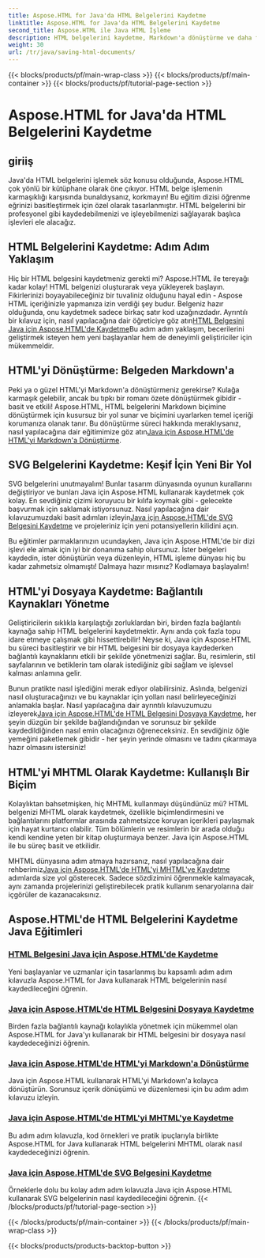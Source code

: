 ```yaml
---
title: Aspose.HTML for Java'da HTML Belgelerini Kaydetme
linktitle: Aspose.HTML for Java'da HTML Belgelerini Kaydetme
second_title: Aspose.HTML ile Java HTML İşleme
description: HTML belgelerini kaydetme, Markdown'a dönüştürme ve daha fazlası konusunda size rehberlik eden kapsamlı Aspose.HTML for Java eğitimlerini keşfedin.
weight: 30
url: /tr/java/saving-html-documents/
---
```


{{< blocks/products/pf/main-wrap-class >}}
{{< blocks/products/pf/main-container >}}
{{< blocks/products/pf/tutorial-page-section >}}

# Aspose.HTML for Java'da HTML Belgelerini Kaydetme

## giriiş

Java'da HTML belgelerini işlemek söz konusu olduğunda, Aspose.HTML çok yönlü bir kütüphane olarak öne çıkıyor. HTML belge işlemenin karmaşıklığı karşısında bunaldıysanız, korkmayın! Bu eğitim dizisi öğrenme eğrinizi basitleştirmek için özel olarak tasarlanmıştır. HTML belgelerini bir profesyonel gibi kaydedebilmenizi ve işleyebilmenizi sağlayarak başlıca işlevleri ele alacağız. 

## HTML Belgelerini Kaydetme: Adım Adım Yaklaşım

 Hiç bir HTML belgesini kaydetmeniz gerekti mi? Aspose.HTML ile tereyağı kadar kolay! HTML belgenizi oluşturarak veya yükleyerek başlayın. Fikirlerinizi boyayabileceğiniz bir tuvaliniz olduğunu hayal edin - Aspose HTML içeriğinizle yapmanıza izin verdiği şey budur. Belgeniz hazır olduğunda, onu kaydetmek sadece birkaç satır kod uzağınızdadır. Ayrıntılı bir kılavuz için, nasıl yapılacağına dair öğreticiye göz atın[HTML Belgesini Java için Aspose.HTML'de Kaydetme](./save-html-document/)Bu adım adım yaklaşım, becerilerini geliştirmek isteyen hem yeni başlayanlar hem de deneyimli geliştiriciler için mükemmeldir.

## HTML'yi Dönüştürme: Belgeden Markdown'a

 Peki ya o güzel HTML'yi Markdown'a dönüştürmeniz gerekirse? Kulağa karmaşık gelebilir, ancak bu tıpkı bir romanı özete dönüştürmek gibidir - basit ve etkili! Aspose.HTML, HTML belgelerini Markdown biçimine dönüştürmek için kusursuz bir yol sunar ve biçimini uyarlarken temel içeriği korumanıza olanak tanır. Bu dönüştürme süreci hakkında meraklıysanız, nasıl yapılacağına dair eğitimimize göz atın[Java için Aspose.HTML'de HTML'yi Markdown'a Dönüştürme](./convert-html-to-markdown/). 

## SVG Belgelerini Kaydetme: Keşif İçin Yeni Bir Yol

 SVG belgelerini unutmayalım! Bunlar tasarım dünyasında oyunun kurallarını değiştiriyor ve bunları Java için Aspose.HTML kullanarak kaydetmek çok kolay. En sevdiğiniz çizimi koruyucu bir kılıfa koymak gibi - gelecekte başvurmak için saklamak istiyorsunuz. Nasıl yapılacağına dair kılavuzumuzdaki basit adımları izleyin[Java için Aspose.HTML'de SVG Belgesini Kaydetme](./save-svg-document/) ve projeleriniz için yeni potansiyellerin kilidini açın.

Bu eğitimler parmaklarınızın ucundayken, Java için Aspose.HTML'de bir dizi işlevi ele almak için iyi bir donanıma sahip olursunuz. İster belgeleri kaydedin, ister dönüştürün veya düzenleyin, HTML işleme dünyası hiç bu kadar zahmetsiz olmamıştı! Dalmaya hazır mısınız? Kodlamaya başlayalım!

## HTML'yi Dosyaya Kaydetme: Bağlantılı Kaynakları Yönetme

Geliştiricilerin sıklıkla karşılaştığı zorluklardan biri, birden fazla bağlantılı kaynağa sahip HTML belgelerini kaydetmektir. Aynı anda çok fazla topu idare etmeye çalışmak gibi hissettirebilir! Neyse ki, Java için Aspose.HTML bu süreci basitleştirir ve bir HTML belgesini bir dosyaya kaydederken bağlantılı kaynaklarını etkili bir şekilde yönetmenizi sağlar. Bu, resimlerin, stil sayfalarının ve betiklerin tam olarak istediğiniz gibi sağlam ve işlevsel kalması anlamına gelir. 

Bunun pratikte nasıl işlediğini merak ediyor olabilirsiniz. Aslında, belgenizi nasıl oluşturacağınızı ve bu kaynaklar için yolları nasıl belirleyeceğinizi anlamakla başlar. Nasıl yapılacağına dair ayrıntılı kılavuzumuzu izleyerek[Java için Aspose.HTML'de HTML Belgesini Dosyaya Kaydetme](./save-html-to-file/), her şeyin düzgün bir şekilde bağlandığından ve sorunsuz bir şekilde kaydedildiğinden nasıl emin olacağınızı öğreneceksiniz. En sevdiğiniz öğle yemeğini paketlemek gibidir - her şeyin yerinde olmasını ve tadını çıkarmaya hazır olmasını istersiniz!

## HTML'yi MHTML Olarak Kaydetme: Kullanışlı Bir Biçim

Kolaylıktan bahsetmişken, hiç MHTML kullanmayı düşündünüz mü? HTML belgenizi MHTML olarak kaydetmek, özellikle biçimlendirmesini ve bağlantılarını platformlar arasında zahmetsizce koruyan içerikleri paylaşmak için hayat kurtarıcı olabilir. Tüm bölümlerin ve resimlerin bir arada olduğu kendi kendine yeten bir kitap oluşturmaya benzer. Java için Aspose.HTML ile bu süreç basit ve etkilidir.

 MHTML dünyasına adım atmaya hazırsanız, nasıl yapılacağına dair rehberimiz[Java için Aspose.HTML'de HTML'yi MHTML'ye Kaydetme](./save-html-to-mhtml/) adımlarda size yol gösterecek. Sadece sözdizimini öğrenmekle kalmayacak, aynı zamanda projelerinizi geliştirebilecek pratik kullanım senaryolarına dair içgörüler de kazanacaksınız. 

## Aspose.HTML'de HTML Belgelerini Kaydetme Java Eğitimleri
### [HTML Belgesini Java için Aspose.HTML'de Kaydetme](./save-html-document/)
Yeni başlayanlar ve uzmanlar için tasarlanmış bu kapsamlı adım adım kılavuzla Aspose.HTML for Java kullanarak HTML belgelerinin nasıl kaydedileceğini öğrenin.
### [Java için Aspose.HTML'de HTML Belgesini Dosyaya Kaydetme](./save-html-to-file/)
Birden fazla bağlantılı kaynağı kolaylıkla yönetmek için mükemmel olan Aspose.HTML for Java'yı kullanarak bir HTML belgesini bir dosyaya nasıl kaydedeceğinizi öğrenin.
### [Java için Aspose.HTML'de HTML'yi Markdown'a Dönüştürme](./convert-html-to-markdown/)
Java için Aspose.HTML kullanarak HTML'yi Markdown'a kolayca dönüştürün. Sorunsuz içerik dönüşümü ve düzenlemesi için bu adım adım kılavuzu izleyin.
### [Java için Aspose.HTML'de HTML'yi MHTML'ye Kaydetme](./save-html-to-mhtml/)
Bu adım adım kılavuzla, kod örnekleri ve pratik ipuçlarıyla birlikte Aspose.HTML for Java kullanarak HTML belgelerini MHTML olarak nasıl kaydedeceğinizi öğrenin.
### [Java için Aspose.HTML'de SVG Belgesini Kaydetme](./save-svg-document/)
Örneklerle dolu bu kolay adım adım kılavuzla Java için Aspose.HTML kullanarak SVG belgelerinin nasıl kaydedileceğini öğrenin.
{{< /blocks/products/pf/tutorial-page-section >}}

{{< /blocks/products/pf/main-container >}}
{{< /blocks/products/pf/main-wrap-class >}}

{{< blocks/products/products-backtop-button >}}
